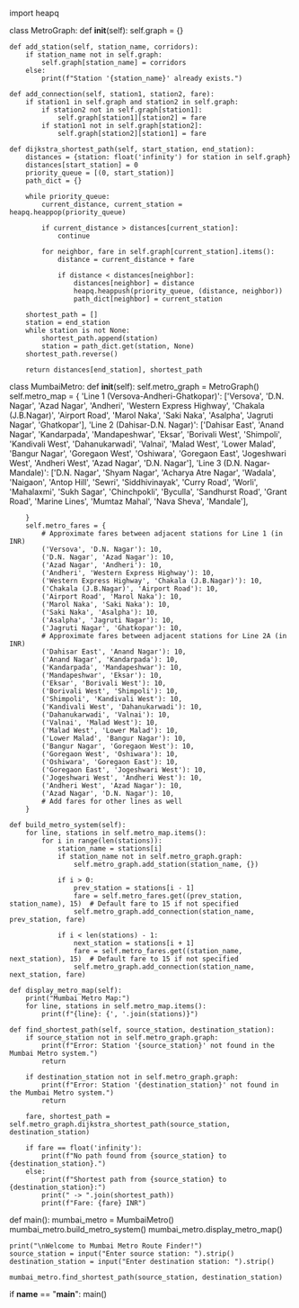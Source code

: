 import heapq

class MetroGraph:
    def __init__(self):
        self.graph = {}

    def add_station(self, station_name, corridors):
        if station_name not in self.graph:
            self.graph[station_name] = corridors
        else:
            print(f"Station '{station_name}' already exists.")

    def add_connection(self, station1, station2, fare):
        if station1 in self.graph and station2 in self.graph:
            if station2 not in self.graph[station1]:
                self.graph[station1][station2] = fare
            if station1 not in self.graph[station2]:
                self.graph[station2][station1] = fare

    def dijkstra_shortest_path(self, start_station, end_station):
        distances = {station: float('infinity') for station in self.graph}
        distances[start_station] = 0
        priority_queue = [(0, start_station)]
        path_dict = {}

        while priority_queue:
            current_distance, current_station = heapq.heappop(priority_queue)

            if current_distance > distances[current_station]:
                continue

            for neighbor, fare in self.graph[current_station].items():
                distance = current_distance + fare

                if distance < distances[neighbor]:
                    distances[neighbor] = distance
                    heapq.heappush(priority_queue, (distance, neighbor))
                    path_dict[neighbor] = current_station

        shortest_path = []
        station = end_station
        while station is not None:
            shortest_path.append(station)
            station = path_dict.get(station, None)
        shortest_path.reverse()

        return distances[end_station], shortest_path

class MumbaiMetro:
    def __init__(self):
        self.metro_graph = MetroGraph()
        self.metro_map = {
            'Line 1 (Versova-Andheri-Ghatkopar)': ['Versova', 'D.N. Nagar', 'Azad Nagar', 'Andheri', 'Western Express Highway', 'Chakala (J.B.Nagar)', 'Airport Road', 'Marol Naka', 'Saki Naka', 'Asalpha', 'Jagruti Nagar', 'Ghatkopar'],
            'Line 2 (Dahisar-D.N. Nagar)': ['Dahisar East', 'Anand Nagar', 'Kandarpada', 'Mandapeshwar', 'Eksar', 'Borivali West', 'Shimpoli', 'Kandivali West', 'Dahanukarwadi', 'Valnai', 'Malad West', 'Lower Malad', 'Bangur Nagar', 'Goregaon West', 'Oshiwara', 'Goregaon East', 'Jogeshwari West', 'Andheri West', 'Azad Nagar', 'D.N. Nagar'],
            'Line 3 (D.N. Nagar-Mandale)': ['D.N. Nagar', 'Shyam Nagar', 'Acharya Atre Nagar', 'Wadala', 'Naigaon', 'Antop Hill', 'Sewri', 'Siddhivinayak', 'Curry Road', 'Worli', 'Mahalaxmi', 'Sukh Sagar', 'Chinchpokli', 'Byculla', 'Sandhurst Road', 'Grant Road', 'Marine Lines', 'Mumtaz Mahal', 'Nava Sheva', 'Mandale'],
            
        }
        self.metro_fares = {
            # Approximate fares between adjacent stations for Line 1 (in INR)
            ('Versova', 'D.N. Nagar'): 10,
            ('D.N. Nagar', 'Azad Nagar'): 10,
            ('Azad Nagar', 'Andheri'): 10,
            ('Andheri', 'Western Express Highway'): 10,
            ('Western Express Highway', 'Chakala (J.B.Nagar)'): 10,
            ('Chakala (J.B.Nagar)', 'Airport Road'): 10,
            ('Airport Road', 'Marol Naka'): 10,
            ('Marol Naka', 'Saki Naka'): 10,
            ('Saki Naka', 'Asalpha'): 10,
            ('Asalpha', 'Jagruti Nagar'): 10,
            ('Jagruti Nagar', 'Ghatkopar'): 10,
            # Approximate fares between adjacent stations for Line 2A (in INR)
            ('Dahisar East', 'Anand Nagar'): 10,
            ('Anand Nagar', 'Kandarpada'): 10,
            ('Kandarpada', 'Mandapeshwar'): 10,
            ('Mandapeshwar', 'Eksar'): 10,
            ('Eksar', 'Borivali West'): 10,
            ('Borivali West', 'Shimpoli'): 10,
            ('Shimpoli', 'Kandivali West'): 10,
            ('Kandivali West', 'Dahanukarwadi'): 10,
            ('Dahanukarwadi', 'Valnai'): 10,
            ('Valnai', 'Malad West'): 10,
            ('Malad West', 'Lower Malad'): 10,
            ('Lower Malad', 'Bangur Nagar'): 10,
            ('Bangur Nagar', 'Goregaon West'): 10,
            ('Goregaon West', 'Oshiwara'): 10,
            ('Oshiwara', 'Goregaon East'): 10,
            ('Goregaon East', 'Jogeshwari West'): 10,
            ('Jogeshwari West', 'Andheri West'): 10,
            ('Andheri West', 'Azad Nagar'): 10,
            ('Azad Nagar', 'D.N. Nagar'): 10,
            # Add fares for other lines as well
        }

    def build_metro_system(self):
        for line, stations in self.metro_map.items():
            for i in range(len(stations)):
                station_name = stations[i]
                if station_name not in self.metro_graph.graph:
                    self.metro_graph.add_station(station_name, {})

                if i > 0:
                    prev_station = stations[i - 1]
                    fare = self.metro_fares.get((prev_station, station_name), 15)  # Default fare to 15 if not specified
                    self.metro_graph.add_connection(station_name, prev_station, fare)

                if i < len(stations) - 1:
                    next_station = stations[i + 1]
                    fare = self.metro_fares.get((station_name, next_station), 15)  # Default fare to 15 if not specified
                    self.metro_graph.add_connection(station_name, next_station, fare)

    def display_metro_map(self):
        print("Mumbai Metro Map:")
        for line, stations in self.metro_map.items():
            print(f"{line}: {', '.join(stations)}")

    def find_shortest_path(self, source_station, destination_station):
        if source_station not in self.metro_graph.graph:
            print(f"Error: Station '{source_station}' not found in the Mumbai Metro system.")
            return

        if destination_station not in self.metro_graph.graph:
            print(f"Error: Station '{destination_station}' not found in the Mumbai Metro system.")
            return

        fare, shortest_path = self.metro_graph.dijkstra_shortest_path(source_station, destination_station)

        if fare == float('infinity'):
            print(f"No path found from {source_station} to {destination_station}.")
        else:
            print(f"Shortest path from {source_station} to {destination_station}:")
            print(" -> ".join(shortest_path))
            print(f"Fare: {fare} INR")

def main():
    mumbai_metro = MumbaiMetro()
    mumbai_metro.build_metro_system()
    mumbai_metro.display_metro_map()

    print("\nWelcome to Mumbai Metro Route Finder!")
    source_station = input("Enter source station: ").strip()
    destination_station = input("Enter destination station: ").strip()

    mumbai_metro.find_shortest_path(source_station, destination_station)

if __name__ == "__main__":
    main()
